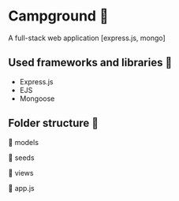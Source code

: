 # Campground :ocean:
A full-stack web application [express.js, mongo]

## Used frameworks and libraries :stars:
- Express.js
- EJS
- Mongoose

## Folder structure :file_folder:

:file_folder: models

:file_folder: seeds

:file_folder: views

:blue_book: app.js

